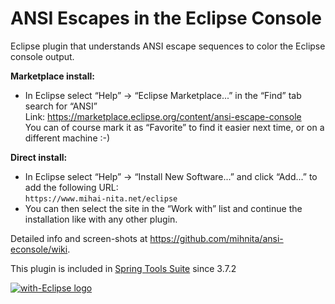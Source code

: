 ANSI Escapes in the Eclipse Console
===================================

Eclipse plugin that understands ANSI escape sequences to color the Eclipse console output.

**Marketplace install:**
* In Eclipse select “Help” -> “Eclipse Marketplace...” in the “Find” tab search for “ANSI”<br>
Link: https://marketplace.eclipse.org/content/ansi-escape-console<br>
You can of course mark it as “Favorite” to find it easier next time, or on a different machine :-)

**Direct install:**
* In Eclipse select “Help” -> “Install New Software...” and click “Add...” to add the following URL:<br>
`https://www.mihai-nita.net/eclipse`
* You can then select the site in the “Work with” list and continue the installation like with any other plugin.

Detailed info and screen-shots at https://github.com/mihnita/ansi-econsole/wiki.

This plugin is included in [Spring Tools Suite](https://spring.io/tools) since 3.7.2

<a href="http://with-eclipse.github.io/" target="_blank">
<img alt="with-Eclipse logo" src="http://with-eclipse.github.io/with-eclipse-0.jpg" /></a>
